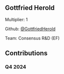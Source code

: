 
## Gottfried Herold
Multiplier: 1

Github: [@GottfriedHerold](https://github.com/GottfriedHerold)

Team: Consensus R&D (EF)

## Contributions

### Q4 2024

